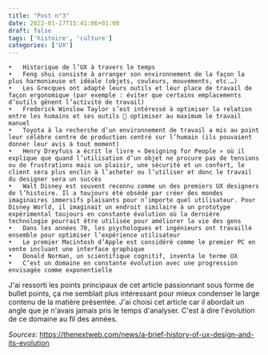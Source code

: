 ```yaml
---
title: "Post n°3"
date: 2022-01-17T15:41:06+01:00
draft: false
tags: ['histoire', 'culture']
categories: ['UX']
---
```


    •	Historique de l’UX à travers le temps
    •	Feng shui consiste à arranger son environnement de la façon la plus harmonieuse et idéale (objets, couleurs, mouvements, etc.…)
    •	Les Grecques ont adapté leurs outils et leur place de travail de façon ergonomique (par exemple : éviter que certains emplacements d’outils gênent l’activité de travail)
    •	Frederick Winslow Taylor s’est intéressé à optimiser la relation entre les humains et ses outils  optimiser au maximum le travail manuel
    •	Toyota à la recherche d’un environnement de travail a mis au point leur célèbre centre de production centré sur l’humain (ils pouvaient donner leur avis à tout moment)
    •	Henry Dreyfuss a écrit le livre « Designing for People » où il explique que quand l’utilisation d’un objet ne procure pas de tensions ou de frustrations mais un plaisir, une sécurité et un confort, le client sera plus enclin à l’acheter ou l’utiliser et donc le travail du designer sera un succès
    •	Walt Disney est souvent reconnu comme un des premiers UX designers de l’histoire. Il a toujours été obsédé par créer des mondes imaginaires immersifs plaisants pour n’importe quel utilisateur. Pour Disney World, il imaginait un endroit similaire à un prototype expérimental toujours en constante évolution où la dernière technologie pourrait être utilisée pour améliorer la vie des gens
    •	Dans les années 70, les psychologues et ingénieurs ont travaillé ensemble pour optimiser l’expérience utilisateur
    •	Le premier Macintosh d’Apple est considéré comme le premier PC en vente incluant une interface graphique
    •	Donald Norman, un scientifique cognitif, inventa le terme UX
    •	C’est un domaine en constante évolution avec une progression envisagée comme exponentielle

J'ai ressorti les points principaux de cet article passionnant sous forme de bullet points, ça me semblait plus intéressant pour mieux condenser le large contenu de la matière présentée. J'ai choisi cet article car il abordait un angle que je n'avais jamais pris le temps d'analyser. C'est à dire l'évolution de ce domaine au fil des années.

*Sources*: https://thenextweb.com/news/a-brief-history-of-ux-design-and-its-evolution
